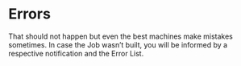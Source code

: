 # Errors

That should not happen but even the best machines make mistakes sometimes. 
In case the Job wasn’t built, you will be informed by a respective notification and the Error List.